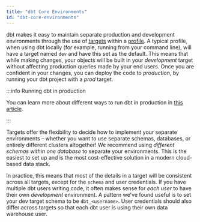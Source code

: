 ```yaml
---
title: "dbt Core Environments"
id: "dbt-core-environments"
---
```


dbt makes it easy to maintain separate production and development environments through the use of [targets](/reference/dbt-jinja-functions/target.md) within a [profile](/reference/profiles.yml.md). A typical profile, when using dbt locally (for example, running from your command line), will have a target named `dev` and have this set as the default. This means that while making changes, your objects will be built in your _development_ target without affecting production queries made by your end users. Once you are confident in your changes, you can deploy the code to _production_, by running your dbt project with a _prod_ target.

:::info Running dbt in production

You can learn more about different ways to run dbt in production in [this article](/docs/deploy/deployments).

:::

Targets offer the flexibility to decide how to implement your separate environments – whether you want to use separate schemas, databases, or entirely different clusters altogether! We recommend using _different schemas within one database_ to separate your environments. This is the easiest to set up and is the most cost-effective solution in a modern cloud-based data stack.

In practice, this means that most of the details in a target will be consistent across all targets, except for the `schema` and user credentials. If you have multiple dbt users writing code, it often makes sense for _each user_ to have their own _development_ environment. A pattern we've found useful is to set your dev target schema to be `dbt_<username>`. User credentials should also differ across targets so that each dbt user is using their own data warehouse user.
